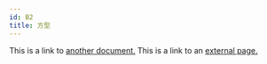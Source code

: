 ```yaml
---
id: B2
title: 方型
---
```


This is a link to [another document.](doc3.md) This is a link to an [external page.](http://www.example.com)

